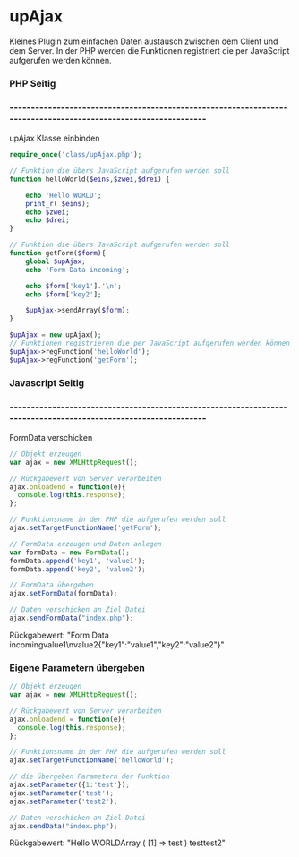 upAjax
======

Kleines Plugin zum einfachen Daten austausch zwischen dem Client und dem Server.
In der PHP werden die Funktionen registriert die per JavaScript aufgerufen werden können.

### PHP Seitig 
### ---------------------------------------------------------------------------------------------------------------
upAjax Klasse einbinden
```php
require_once('class/upAjax.php');

// Funktion die übers JavaScript aufgerufen werden soll
function helloWorld($eins,$zwei,$drei) {

    echo 'Hello WORLD';
    print_r( $eins);
    echo $zwei;
    echo $drei;
}

// Funktion die übers JavaScript aufgerufen werden soll
function getForm($form){
    global $upAjax;
    echo 'Form Data incoming';

    echo $form['key1'].'\n';
    echo $form['key2'];

    $upAjax->sendArray($form);
}

$upAjax = new upAjax();
// Funktionen registrieren die per JavaScript aufgerufen werden können
$upAjax->regFunction('helloWorld');
$upAjax->regFunction('getForm');
```

### Javascript Seitig
### ---------------------------------------------------------------------------------------------------------------

FormData verschicken

```javascript
// Objekt erzeugen
var ajax = new XMLHttpRequest();

// Rückgabewert von Server verarbeiten
ajax.onloadend = function(e){
  console.log(this.response);
};

// Funktionsname in der PHP die aufgerufen werden soll
ajax.setTargetFunctionName('getForm');

// FormData erzeugen und Daten anlegen
var formData = new FormData();
formData.append('key1', 'value1');
formData.append('key2', 'value2');

// FormData übergeben
ajax.setFormData(formData);

// Daten verschicken an Ziel Datei
ajax.sendFormData("index.php");
```
Rückgabewert:
"Form Data incomingvalue1\nvalue2{"key1":"value1","key2":"value2"}"

### Eigene Parametern übergeben 
```javascript
// Objekt erzeugen
var ajax = new XMLHttpRequest();

// Rückgabewert von Server verarbeiten
ajax.onloadend = function(e){
  console.log(this.response);
};

// Funktionsname in der PHP die aufgerufen werden soll
ajax.setTargetFunctionName('helloWorld');

// die übergeben Parametern der Funktion
ajax.setParameter({1:'test'});
ajax.setParameter('test');
ajax.setParameter('test2');

// Daten verschicken an Ziel Datei
ajax.sendData("index.php");

```
Rückgabewert:
"Hello WORLDArray
(
    [1] => test
)
testtest2"
